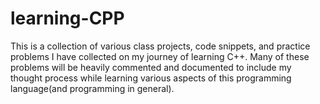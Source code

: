 # learning-CPP
This is a collection of various class projects, code snippets, and practice problems I have collected on my journey of learning C++. 
Many of these problems will be heavily commented and documented to include my thought process while learning various aspects of this programming language(and programming in general). 
